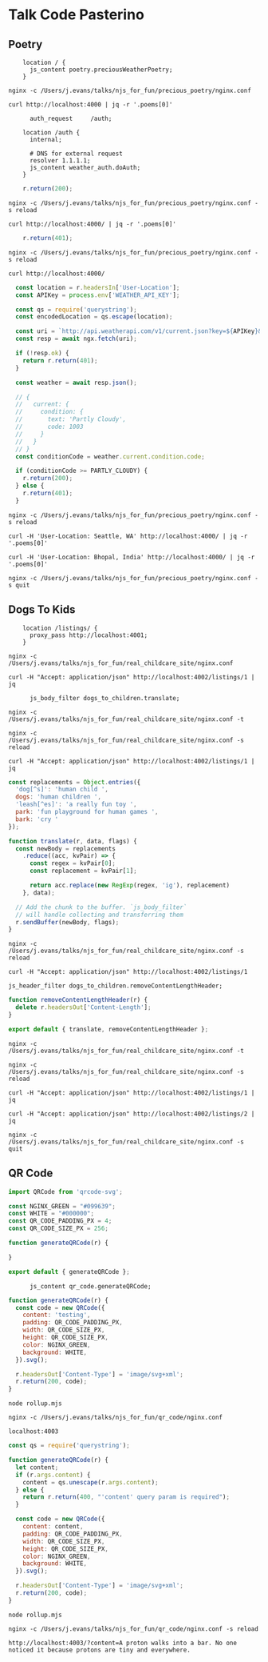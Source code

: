 # Talk Code Pasterino

## Poetry
```nginx
    location / {
      js_content poetry.preciousWeatherPoetry;
    }
```

`nginx -c /Users/j.evans/talks/njs_for_fun/precious_poetry/nginx.conf`

`curl http://localhost:4000 | jq -r '.poems[0]'`


```nginx
      auth_request     /auth;
```

```nginx
    location /auth {
      internal;

      # DNS for external request
      resolver 1.1.1.1;
      js_content weather_auth.doAuth;
    }
```

```javascript
    r.return(200);
```

`nginx -c /Users/j.evans/talks/njs_for_fun/precious_poetry/nginx.conf -s reload`

`curl http://localhost:4000/ | jq -r '.poems[0]'`

```javascript
    r.return(401);
```

`nginx -c /Users/j.evans/talks/njs_for_fun/precious_poetry/nginx.conf -s reload`

`curl http://localhost:4000/`

```javascript
  const location = r.headersIn['User-Location'];
  const APIKey = process.env['WEATHER_API_KEY'];
```

```javascript
  const qs = require('querystring');
  const encodedLocation = qs.escape(location);

  const uri = `http://api.weatherapi.com/v1/current.json?key=${APIKey}&q=${encodedLocation}`;
  const resp = await ngx.fetch(uri);

  if (!resp.ok) {
    return r.return(401);
  }

  const weather = await resp.json();
```

```javascript
  // {
  //   current: {
  //     condition: {
  //       text: 'Partly Cloudy',
  //       code: 1003
  //     }
  //   }
  // }
  const conditionCode = weather.current.condition.code;

  if (conditionCode >= PARTLY_CLOUDY) {
    r.return(200);
  } else {
    r.return(401);
  }
```

`nginx -c /Users/j.evans/talks/njs_for_fun/precious_poetry/nginx.conf -s reload`

`curl -H 'User-Location: Seattle, WA' http://localhost:4000/ | jq -r '.poems[0]'`


`curl -H 'User-Location: Bhopal, India' http://localhost:4000/ | jq -r '.poems[0]'`

`nginx -c /Users/j.evans/talks/njs_for_fun/precious_poetry/nginx.conf -s quit`

## Dogs To Kids
```nginx
    location /listings/ {
      proxy_pass http://localhost:4001;
    }
```

`nginx -c /Users/j.evans/talks/njs_for_fun/real_childcare_site/nginx.conf`

`curl -H "Accept: application/json" http://localhost:4002/listings/1 | jq`

```nginx
      js_body_filter dogs_to_children.translate;
```
`nginx -c /Users/j.evans/talks/njs_for_fun/real_childcare_site/nginx.conf -t`

`nginx -c /Users/j.evans/talks/njs_for_fun/real_childcare_site/nginx.conf -s reload`

`curl -H "Accept: application/json" http://localhost:4002/listings/1 | jq`


```javascript
const replacements = Object.entries({
  'dog[^s]': 'human child ',
  dogs: 'human children ',
  'leash[^es]': 'a really fun toy ',
  park: 'fun playground for human games ',
  bark: 'cry '
});
```

```javascript
function translate(r, data, flags) {
  const newBody = replacements
    .reduce((acc, kvPair) => {
      const regex = kvPair[0];
      const replacement = kvPair[1];

      return acc.replace(new RegExp(regex, 'ig'), replacement)
    }, data);

  // Add the chunk to the buffer. `js_body_filter`
  // will handle collecting and transferring them
  r.sendBuffer(newBody, flags);
}
```

`nginx -c /Users/j.evans/talks/njs_for_fun/real_childcare_site/nginx.conf -s reload`

`curl -H "Accept: application/json" http://localhost:4002/listings/1`

```nginx
js_header_filter dogs_to_children.removeContentLengthHeader;
```

```javascript
function removeContentLengthHeader(r) {
  delete r.headersOut['Content-Length'];
}

export default { translate, removeContentLengthHeader };
```

`nginx -c /Users/j.evans/talks/njs_for_fun/real_childcare_site/nginx.conf -t`

`nginx -c /Users/j.evans/talks/njs_for_fun/real_childcare_site/nginx.conf -s reload`

`curl -H "Accept: application/json" http://localhost:4002/listings/1 | jq`

`curl -H "Accept: application/json" http://localhost:4002/listings/2 | jq`


`nginx -c /Users/j.evans/talks/njs_for_fun/real_childcare_site/nginx.conf -s quit`

## QR Code

```javascript
import QRCode from 'qrcode-svg';

const NGINX_GREEN = "#099639";
const WHITE = "#000000";
const QR_CODE_PADDING_PX = 4;
const QR_CODE_SIZE_PX = 256;

function generateQRCode(r) {

}

export default { generateQRCode };
```

```nginx
      js_content qr_code.generateQRCode;
```


```javascript
function generateQRCode(r) {
  const code = new QRCode({
    content: 'testing',
    padding: QR_CODE_PADDING_PX,
    width: QR_CODE_SIZE_PX,
    height: QR_CODE_SIZE_PX,
    color: NGINX_GREEN,
    background: WHITE,
  }).svg();

  r.headersOut['Content-Type'] = 'image/svg+xml';
  r.return(200, code);
}
```

`node rollup.mjs`

`nginx -c /Users/j.evans/talks/njs_for_fun/qr_code/nginx.conf`

`localhost:4003`

```javascript
const qs = require('querystring');

function generateQRCode(r) {
  let content;
  if (r.args.content) {
    content = qs.unescape(r.args.content);
  } else {
    return r.return(400, "'content' query param is required");
  }

  const code = new QRCode({
    content: content,
    padding: QR_CODE_PADDING_PX,
    width: QR_CODE_SIZE_PX,
    height: QR_CODE_SIZE_PX,
    color: NGINX_GREEN,
    background: WHITE,
  }).svg();

  r.headersOut['Content-Type'] = 'image/svg+xml';
  r.return(200, code);
}
```
`node rollup.mjs`

`nginx -c /Users/j.evans/talks/njs_for_fun/qr_code/nginx.conf -s reload`

`http://localhost:4003/?content=A proton walks into a bar. No one noticed it because protons are tiny and everywhere.`